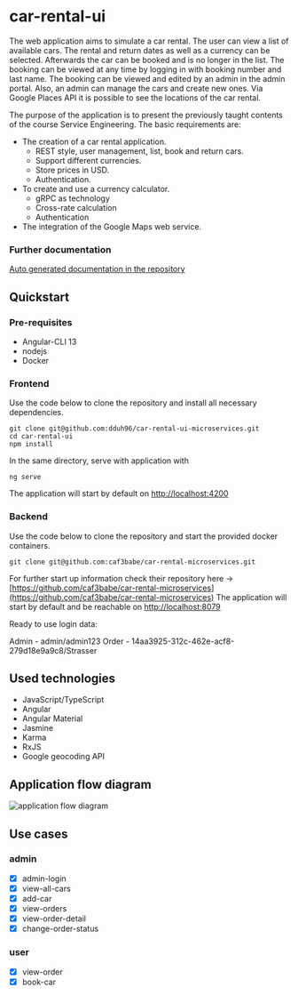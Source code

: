 # car-rental-ui

The web application aims to simulate a car rental. The user can view a list of available cars. The rental and return dates as well as a currency can be selected. Afterwards the car can be booked and is no longer in the list.
The booking can be viewed at any time by logging in with booking number and last name.
The booking can be viewed and edited by an admin in the admin portal. Also, an admin can manage the cars and create new ones.
Via Google Places API it is possible to see the locations of the car rental.

The purpose of the application is to present the previously taught contents of the course Service Engineering. The basic requirements are:
- The creation of a car rental application.
  - REST style, user management, list, book and return cars.
  - Support different currencies.
  - Store prices in USD.
  - Authentication.
- To create and use a currency calculator.
  - gRPC as technology
  - Cross-rate calculation
  - Authentication
- The integration of the Google Maps web service.

### Further documentation
[Auto generated documentation in the repository](https://github.com/dduh96/car-rental-ui-microservices/tree/main/documentation/index.html)

## Quickstart

### Pre-requisites
* Angular-CLI 13
* nodejs 
* Docker

### Frontend

Use the code below to clone the repository and install all necessary dependencies.
```
git clone git@github.com:dduh96/car-rental-ui-microservices.git
cd car-rental-ui
npm install 
```
In the same directory, serve with application with 
```
ng serve
```
The application will start by default on [http://localhost:4200](http://localhost:4200)

### Backend

Use the code below to clone the repository and start the provided docker containers.
```
git clone git@github.com:caf3babe/car-rental-microservices.git
```
For further start up information check their repository here -> [https://github.com/caf3babe/car-rental-microservices](https://github.com/caf3babe/car-rental-microservices)
The application will start by default and be reachable on [http://localhost:8079](http://localhost:8079)

Ready to use login data:

Admin - admin/admin123
Order - 14aa3925-312c-462e-acf8-279d18e9a9c8/Strasser

## Used technologies
- JavaScript/TypeScript
- Angular
- Angular Material
- Jasmine
- Karma
- RxJS
- Google geocoding API

## Application flow diagram

![application flow diagram](https://github.com/dduh96/car-rental-ui/blob/main/src/assets/applicationFlow.png?raw=true)

## Use cases
### admin
- [x] admin-login
- [x] view-all-cars
- [x] add-car
- [x] view-orders
- [x] view-order-detail
- [x] change-order-status

### user
- [x] view-order
- [x] book-car
